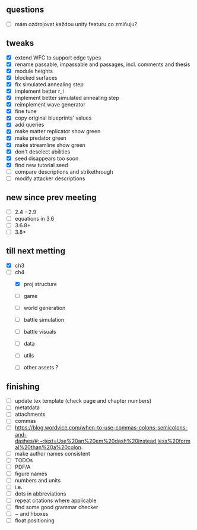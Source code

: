 ## questions
- [ ] mám ozdrojovat každou unity featuru co zmiňuju?
## tweaks

- [x] extend WFC to support edge types
- [x] rename passable, impassable and passages, incl. comments and thesis
- [x] module heights
- [x] blocked surfaces
- [x] fix simulated annealing step
- [x] implement better r_i
- [x] implement better simulated annealing step
- [x] reimplement wave generator
- [x] fine tune
- [x] copy original blueprints' values
- [x] add queries
- [x] make matter replicator show green
- [x] make predator green
- [x] make streamline show green
- [x] don't deselect abilities
- [x] seed disappears too soon
- [x] find new tutorial seed
- [ ] compare descriptions and strikethrough
- [ ] modify attacker descriptions
## new since prev meeting
- [ ] 2.4 - 2.9
- [ ] equations in 3.6
- [ ] 3.6.8+
- [ ] 3.8+
## till next metting
- [x] ch3
- [ ] ch4
    - [x] proj structure 
    - [ ] game
    - [ ] world generation
    - [ ] battle simulation
    - [ ] battle visuals
    - [ ] data
    - [ ] utils
    - [ ] other assets ?


## finishing
- [ ] update tex template (check page and chapter numbers)
- [ ] metatdata
- [ ] attachments
- [ ] commas
- [ ] https://blog.wordvice.com/when-to-use-commas-colons-semicolons-and-dashes/#:~:text=Use%20an%20em%20dash%20instead,less%20formal%20than%20a%20colon.
- [ ] make author names consistent
- [ ] TODOs
- [ ] PDF/A
- [ ] figure names
- [ ] numbers and units
- [ ] i.e.
- [ ] dots in abbreviations
- [ ] repeat citations where applicable
- [ ] find some good grammar checker
- [ ] ~ and hboxes
- [ ] float positioning